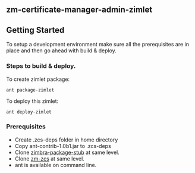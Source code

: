 ## zm-certificate-manager-admin-zimlet

## Getting Started
To setup a development environment make sure all the prerequisites are in place and then go ahead with build & deploy.

### Steps to build & deploy.
To create zimlet package:
 ```
ant package-zimlet
 ```

To deploy this zimlet:
 ```
ant deploy-zimlet
 ```

### Prerequisites
- Create .zcs-deps folder in home directory
- Copy ant-contrib-1.0b1.jar to .zcs-deps
- Clone [zimbra-package-stub](https://github.com/Zimbra/zimbra-package-stub) at same level.
- Clone [zm-zcs](https://github.com/Zimbra/zm-zcs) at same level.
- ant is available on command line.